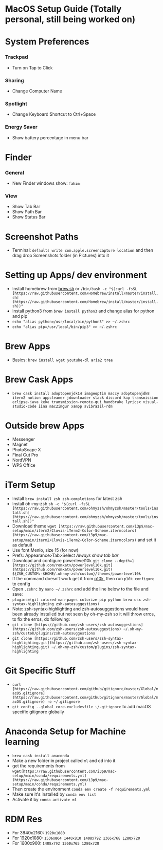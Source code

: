 # MacOS Setup Guide (Totally personal, still being worked on)

# System Preferences

### Trackpad

- Turn on Tap to Click

### Sharing

- Change Computer Name

### Spotlight

- Change Keyboard Shortcut to Ctrl+Space

### Energy Saver

- Show battery percentage in menu bar

# Finder

### General

- New Finder windows show: `fahim`

### View

- Show Tab Bar
- Show Path Bar
- Show Status Bar

# Screenshot Paths

- Terminal: `defaults write com.apple.screencapture location` and then drag drop Screenshots folder (in Pictures) into it

# Setting up Apps/ dev environment

- Install homebrew from [brew.sh](http://brew.sh) or `/bin/bash -c "$(curl -fsSL [https://raw.githubusercontent.com/Homebrew/install/master/install.sh](https://raw.githubusercontent.com/Homebrew/install/master/install.sh))"`
- Install python3 from `brew install python3` and change alias for python and pip
- `echo "alias python=/usr/local/bin/python3" >> ~/.zshrc`
- `echo "alias pip=/usr/local/bin/pip3" >> ~/.zshrc`

# Brew Apps

- Basics: `brew install wget youtube-dl aria2 tree`

# Brew Cask Apps

- `brew cask install adoptopenjdk14 imageoptim maccy adoptopenjdk8 iterm2 notion appcleaner jdownloader slack discord kap transmission eclipse-java keka transmission-remote-gui handbrake lyricsx visual-studio-code iina mac2imgur xampp avibrazil-rdm`

# Outside brew Apps

- Messenger
- Magnet
- PhotoScape X
- Final Cut Pro
- NordVPN
- WPS Office

# iTerm Setup

- Install `brew install zsh zsh-completions` for latest zsh
- Install oh-my-zsh `sh -c "$(curl -fsSL [https://raw.githubusercontent.com/ohmyzsh/ohmyzsh/master/tools/install.sh](https://raw.githubusercontent.com/ohmyzsh/ohmyzsh/master/tools/install.sh))"`
- Download theme `wget [https://raw.githubusercontent.com/i3p9/mac-setup/main/iterm2/Clovis-iTerm2-Color-Scheme.itermcolors](https://raw.githubusercontent.com/i3p9/mac-setup/main/iterm2/Clovis-iTerm2-Color-Scheme.itermcolors)` and set it as default
- Use font Menlo, size 15 (for now)
- Prefs: Appearance>Tab>Select *Always show tab bar*
- Download and configure powerlevel10k `git clone --depth=1 [https://github.com/romkatv/powerlevel10k.git](https://github.com/romkatv/powerlevel10k.git) ${ZSH_CUSTOM:-$HOME/.oh-my-zsh/custom}/themes/powerlevel10k`
- If the command doesn't work get it from [p10k](https://github.com/romkatv/powerlevel10k), then run `p10k configure` to config
- Open `.zshrc` by `nano ~/.zshrc` and add the line below to the file and save:
- `plugins=(git colored-man-pages colorize pip python brew osx zsh-syntax-highlighting zsh-autosuggestions)`
- Note: zsh-syntax-highlighting and zsh-autosuggestions would have been already installed but not seen by oh-my-zsh so it will throw erros, to fix the erros, do following:
- `git clone [https://github.com/zsh-users/zsh-autosuggestions](https://github.com/zsh-users/zsh-autosuggestions) ~/.oh-my-zsh/custom/plugins/zsh-autosuggestions`
- `git clone [https://github.com/zsh-users/zsh-syntax-highlighting.git](https://github.com/zsh-users/zsh-syntax-highlighting.git) ~/.oh-my-zsh/custom/plugins/zsh-syntax-highlighting`

# Git Specific Stuff

- `curl [https://raw.githubusercontent.com/github/gitignore/master/Global/macOS.gitignore](https://raw.githubusercontent.com/github/gitignore/master/Global/macOS.gitignore) -o ~/.gitignore`
- `git config --global core.excludesfile ~/.gitignore` to add macOS specific gitignore globally

# Anaconda Setup for Machine learning

- `brew cask install anaconda`
- Make a new folder in project called `ml` and cd into it
- get the requirements from `wget[https://raw.githubusercontent.com/i3p9/mac-setup/main/conda/requirements.yml](https://raw.githubusercontent.com/i3p9/mac-setup/main/conda/requirements.yml)`
- Then create the environment `conda env create -f requirements.yml`
- Make sure it's installed by `conda env list`
- Activate it by `conda activate ml`

# RDM Res

- For 3840x2160: `1920x1080`
- For 1920x1080: `1536x864 1440x810 1408x792 1366x768 1280x720`
- For 1600x900: `1408x792 1360x765 1280x720` 
